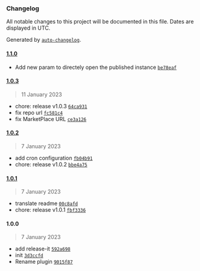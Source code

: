 ### Changelog

All notable changes to this project will be documented in this file. Dates are displayed in UTC.

Generated by [`auto-changelog`](https://github.com/CookPete/auto-changelog).

#### [1.1.0](https://github.com/NovaGaia/strapi-plugin-generic-publisher/compare/1.0.3...1.1.0)

- Add new param to directely open the published instance [`be78eaf`](https://github.com/NovaGaia/strapi-plugin-generic-publisher/commit/be78eaf9a664a7187113dd32c04a29d2e594cade)

#### [1.0.3](https://github.com/NovaGaia/strapi-plugin-generic-publisher/compare/1.0.2...1.0.3)

> 11 January 2023

- chore: release v1.0.3 [`64ca931`](https://github.com/NovaGaia/strapi-plugin-generic-publisher/commit/64ca931a0af2fdd5b20291693bfcae1c1224e3bb)
- fix repo url [`fc581c4`](https://github.com/NovaGaia/strapi-plugin-generic-publisher/commit/fc581c41c4549e5ad8f55f893bd16b3bc151b841)
- fix MarketPlace URL [`ce3a126`](https://github.com/NovaGaia/strapi-plugin-generic-publisher/commit/ce3a12676c539c28998ed705a3c3152591e9fc10)

#### [1.0.2](https://github.com/NovaGaia/strapi-plugin-generic-publisher/compare/1.0.1...1.0.2)

> 7 January 2023

- add cron configuration [`fb04b91`](https://github.com/NovaGaia/strapi-plugin-generic-publisher/commit/fb04b91141b082b191fd79c01566c0a8ad911f54)
- chore: release v1.0.2 [`bbe4a75`](https://github.com/NovaGaia/strapi-plugin-generic-publisher/commit/bbe4a75fb1a20a0e16403b5b0edf19aa9963c1a3)

#### [1.0.1](https://github.com/NovaGaia/strapi-plugin-generic-publisher/compare/1.0.0...1.0.1)

> 7 January 2023

- translate readme [`00c8afd`](https://github.com/NovaGaia/strapi-plugin-generic-publisher/commit/00c8afdba6ea7bb805c6500420cef209ee820f00)
- chore: release v1.0.1 [`fbf3336`](https://github.com/NovaGaia/strapi-plugin-generic-publisher/commit/fbf333644a94a25b7374a52612c409988397fcb3)

#### 1.0.0

> 7 January 2023

- add release-it [`592a698`](https://github.com/NovaGaia/strapi-plugin-generic-publisher/commit/592a698977cf9410c0a0935bc88bdc9377d1db37)
- init [`3d3ccfd`](https://github.com/NovaGaia/strapi-plugin-generic-publisher/commit/3d3ccfd8501da0bf1984f2253bb00868e52ff10f)
- Rename plugin [`9015f87`](https://github.com/NovaGaia/strapi-plugin-generic-publisher/commit/9015f87d9199841df2f0102b8f310aa621161134)
